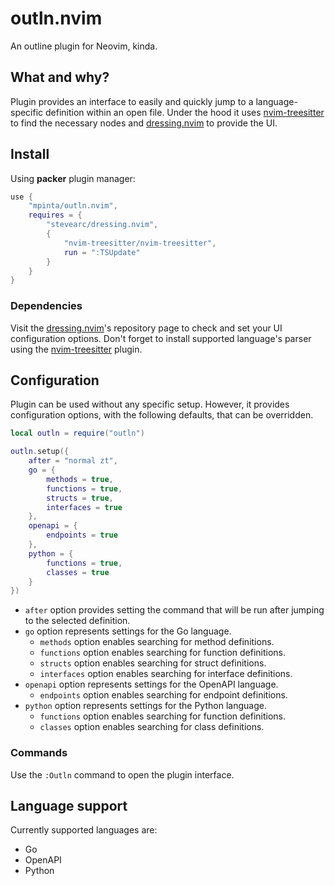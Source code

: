 # outln.nvim
An outline plugin for Neovim, kinda.

## What and why?
Plugin provides an interface to easily and quickly jump to a language-specific definition within an open file. Under the hood it uses [nvim-treesitter](https://github.com/nvim-treesitter/nvim-treesitter) to find the necessary nodes and [dressing.nvim](https://github.com/stevearc/dressing.nvim) to provide the UI.

## Install
Using **packer** plugin manager:
```lua
use {
    "mpinta/outln.nvim",
    requires = {
        "stevearc/dressing.nvim",
        {
            "nvim-treesitter/nvim-treesitter",
            run = ":TSUpdate"
        }
    }
}
```

### Dependencies
Visit the [dressing.nvim](https://github.com/stevearc/dressing.nvim)'s repository page to check and set your UI configuration options. Don't forget to install supported language's parser using the [nvim-treesitter](https://github.com/nvim-treesitter/nvim-treesitter) plugin.

## Configuration
Plugin can be used without any specific setup. However, it provides configuration options, with the following defaults, that can be overridden.
```lua
local outln = require("outln")

outln.setup({
    after = "normal zt",
    go = {
        methods = true,
        functions = true,
        structs = true,
        interfaces = true
    },
    openapi = {
        endpoints = true
    },
    python = {
        functions = true,
        classes = true
    }
})
```

* `after` option provides setting the command that will be run after jumping to the selected definition.
* `go` option represents settings for the Go language.
    * `methods` option enables searching for method definitions.
    * `functions` option enables searching for function definitions.
    * `structs` option enables searching for struct definitions.
    * `interfaces` option enables searching for interface definitions.
* `openapi` option represents settings for the OpenAPI language.
    * `endpoints` option enables searching for endpoint definitions.
* `python` option represents settings for the Python language.
    * `functions` option enables searching for function definitions.
    * `classes` option enables searching for class definitions.

### Commands
Use the `:Outln` command to open the plugin interface.

## Language support
Currently supported languages are:
* Go
* OpenAPI
* Python
